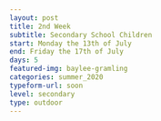 ```yaml
---
layout: post
title: 2nd Week
subtitle: Secondary School Children
start: Monday the 13th of July
end: Friday the 17th of July
days: 5
featured-img: baylee-gramling
categories: summer_2020
typeform-url: soon
level: secondary
type: outdoor
---
```


